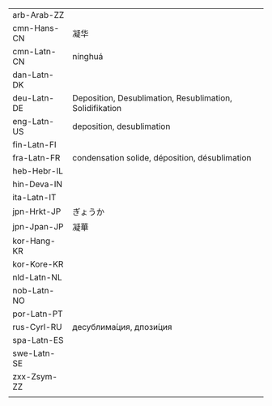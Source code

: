 | | | |
|-|-|-|
| arb-Arab-ZZ |  |  |
| cmn-Hans-CN | 凝华 |  |
| cmn-Latn-CN | nínghuá |  |
| dan-Latn-DK |  |  |
| deu-Latn-DE | Deposition, Desublimation, Resublimation, Solidifikation |  |
| eng-Latn-US | deposition, desublimation |  |
| fin-Latn-FI |  |  |
| fra-Latn-FR | condensation solide, déposition, désublimation |  |
| heb-Hebr-IL |  |  |
| hin-Deva-IN |  |  |
| ita-Latn-IT |  |  |
| jpn-Hrkt-JP | ぎょうか |  |
| jpn-Jpan-JP | 凝華 |  |
| kor-Hang-KR |  |  |
| kor-Kore-KR |  |  |
| nld-Latn-NL |  |  |
| nob-Latn-NO |  |  |
| por-Latn-PT |  |  |
| rus-Cyrl-RU | десублима́ция, дпози́ция |  |
| spa-Latn-ES |  |  |
| swe-Latn-SE |  |  |
| zxx-Zsym-ZZ |  |  |
|  |  |  |